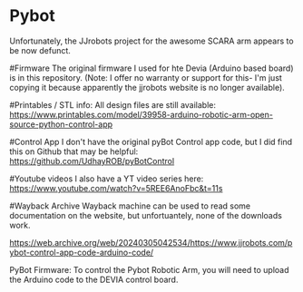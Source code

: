 # Pybot

Unfortunately, the JJrobots project for the awesome SCARA arm appears to be now defunct. 

#Firmware 
The original firmware I used for hte Devia (Arduino based board) is in this repository. (Note: I offer no warranty or support for this- I'm just copying it because apparently the jjrobots website is no longer available).

#Printables / STL info:
All design files are still available: https://www.printables.com/model/39958-arduino-robotic-arm-open-source-python-control-app

#Control App
I don't have the original pyBot Control app code, but I did find this on Github that may be helpful: https://github.com/UdhayROB/pyBotControl

#Youtube videos
I also have a YT video series here: https://www.youtube.com/watch?v=5REE6AnoFbc&t=11s

#Wayback Archive
Wayback machine can be used to read some documentation on the website, but unfortuantely, none of the downloads work.

https://web.archive.org/web/20240305042534/https://www.jjrobots.com/pybot-control-app-code-arduino-code/

PyBot Firmware: To control the Pybot Robotic Arm, you will need to upload the Arduino code to the DEVIA control board. 

